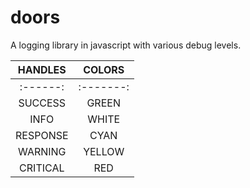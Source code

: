 # doors
A logging library in javascript with various debug levels. 

| HANDLES  | COLORS  | 
| :------: |:-------:|
| :------: |:-------:| 
| SUCCESS  | GREEN   |
| INFO     | WHITE   |
| RESPONSE | CYAN    |
| WARNING  | YELLOW  |
| CRITICAL | RED     |
